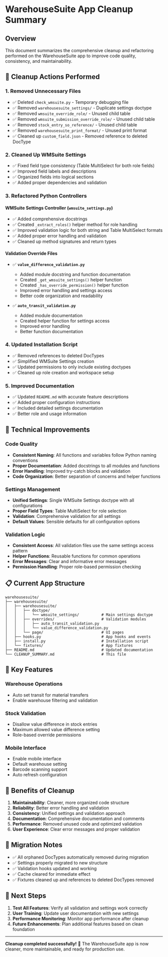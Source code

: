 # WarehouseSuite App Cleanup Summary

## Overview
This document summarizes the comprehensive cleanup and refactoring performed on the WarehouseSuite app to improve code quality, consistency, and maintainability.

## 🧹 Cleanup Actions Performed

### 1. **Removed Unnecessary Files**
- ✅ Deleted `check_wmsuite.py` - Temporary debugging file
- ✅ Removed `warehousesuite_settings/` - Duplicate settings doctype
- ✅ Removed `wmsuite_override_role/` - Unused child table
- ✅ Removed `wmsuite_submission_override_role/` - Unused child table
- ✅ Removed `stock_entry_so_reference/` - Unused child table
- ✅ Removed `warehousesuite_print_format/` - Unused print format
- ✅ Cleaned up `custom_field.json` - Removed reference to deleted DocType

### 2. **Cleaned Up WMSuite Settings**
- ✅ Fixed field type consistency (Table MultiSelect for both role fields)
- ✅ Improved field labels and descriptions
- ✅ Organized fields into logical sections
- ✅ Added proper dependencies and validation

### 3. **Refactored Python Controllers**

#### **WMSuite Settings Controller (`wmsuite_settings.py`)**
- ✅ Added comprehensive docstrings
- ✅ Created `_extract_roles()` helper method for role handling
- ✅ Improved validation logic for both string and Table MultiSelect formats
- ✅ Added proper error handling and validation
- ✅ Cleaned up method signatures and return types

#### **Validation Override Files**
- ✅ **`value_difference_validation.py`**
  - Added module docstring and function documentation
  - Created `_get_wmsuite_settings()` helper function
  - Created `_has_override_permission()` helper function
  - Improved error handling and settings access
  - Better code organization and readability



- ✅ **`auto_transit_validation.py`**
  - Added module documentation
  - Created helper function for settings access
  - Improved error handling
  - Better function documentation

### 4. **Updated Installation Script**
- ✅ Removed references to deleted DocTypes
- ✅ Simplified WMSuite Settings creation
- ✅ Updated permissions to only include existing doctypes
- ✅ Cleaned up role creation and workspace setup

### 5. **Improved Documentation**
- ✅ Updated `README.md` with accurate feature descriptions
- ✅ Added proper configuration instructions
- ✅ Included detailed settings documentation
- ✅ Better role and usage information

## 🔧 Technical Improvements

### **Code Quality**
- **Consistent Naming**: All functions and variables follow Python naming conventions
- **Proper Documentation**: Added docstrings to all modules and functions
- **Error Handling**: Improved try-catch blocks and validation
- **Code Organization**: Better separation of concerns and helper functions

### **Settings Management**
- **Unified Settings**: Single WMSuite Settings doctype with all configurations
- **Proper Field Types**: Table MultiSelect for role selection
- **Validation**: Comprehensive validation for all settings
- **Default Values**: Sensible defaults for all configuration options

### **Validation Logic**
- **Consistent Access**: All validation files use the same settings access pattern
- **Helper Functions**: Reusable functions for common operations
- **Error Messages**: Clear and informative error messages
- **Permission Handling**: Proper role-based permission checking

## 📋 Current App Structure

```
warehousesuite/
├── warehousesuite/
│   ├── warehousesuite/
│   │   ├── doctype/
│   │   │   └── wmsuite_settings/          # Main settings doctype
│   │   ├── overrides/                     # Validation modules
│   │   │   ├── auto_transit_validation.py
│   │   │   └── value_difference_validation.py
│   │   └── page/                          # UI pages
│   ├── hooks.py                           # App hooks and events
│   ├── install.py                         # Installation script
│   └── fixtures/                          # App fixtures
├── README.md                              # Updated documentation
└── CLEANUP_SUMMARY.md                     # This file
```

## 🎯 Key Features

### **Warehouse Operations**
- Auto set transit for material transfers
- Enable warehouse filtering and validation

### **Stock Validation**
- Disallow value difference in stock entries
- Maximum allowed value difference setting
- Role-based override permissions

### **Mobile Interface**
- Enable mobile interface
- Default warehouse setting
- Barcode scanning support
- Auto refresh configuration

## 🚀 Benefits of Cleanup

1. **Maintainability**: Cleaner, more organized code structure
2. **Reliability**: Better error handling and validation
3. **Consistency**: Unified settings and validation approach
4. **Documentation**: Comprehensive documentation and comments
5. **Performance**: Removed unused code and optimized validation
6. **User Experience**: Clear error messages and proper validation

## 🔄 Migration Notes

- ✅ All orphaned DocTypes automatically removed during migration
- ✅ Settings properly migrated to new structure
- ✅ Validation hooks updated and working
- ✅ Cache cleared for immediate effect
- ✅ Fixtures cleaned up and references to deleted DocTypes removed

## 📝 Next Steps

1. **Test All Features**: Verify all validation and settings work correctly
2. **User Training**: Update user documentation with new settings
3. **Performance Monitoring**: Monitor app performance after cleanup
4. **Future Enhancements**: Plan additional features based on clean foundation

---

**Cleanup completed successfully!** 🎉
The WarehouseSuite app is now cleaner, more maintainable, and ready for production use. 